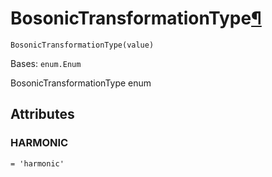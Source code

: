 # BosonicTransformationType[¶](#bosonictransformationtype "Permalink to this headline")

<span id="undefined" />

`BosonicTransformationType(value)`

Bases: `enum.Enum`

BosonicTransformationType enum

## Attributes

<span id="undefined" />

### HARMONIC

`= 'harmonic'`
